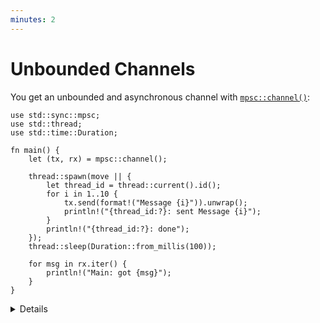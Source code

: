 ```yaml
---
minutes: 2
---
```


# Unbounded Channels

You get an unbounded and asynchronous channel with [`mpsc::channel()`]:

```rust,editable
use std::sync::mpsc;
use std::thread;
use std::time::Duration;

fn main() {
    let (tx, rx) = mpsc::channel();

    thread::spawn(move || {
        let thread_id = thread::current().id();
        for i in 1..10 {
            tx.send(format!("Message {i}")).unwrap();
            println!("{thread_id:?}: sent Message {i}");
        }
        println!("{thread_id:?}: done");
    });
    thread::sleep(Duration::from_millis(100));

    for msg in rx.iter() {
        println!("Main: got {msg}");
    }
}
```

<details>

- The channel is called asynchronous because there is no synchronization between
  sending and receiving.
- The channel buffers the values. The buffer grows automatically, similar to how
  a `Vec` grows when you push data to it.
- The channel takes ownership of the values when you call [`send()`]. This is
  seen in the signature: it takes `T` by value. You thus lose access to the
  value you send into a channel.

</details>

[`mpsc::channel()`]: https://doc.rust-lang.org/std/sync/mpsc/fn.channel.html
[`send()`]: https://doc.rust-lang.org/std/sync/mpsc/struct.Sender.html#method.send
